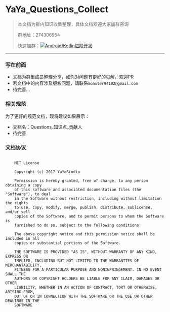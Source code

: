 # YaYa_Questions_Collect

> 本文档为群内知识收集整理，具体文档欢迎大家加群咨询
>
> 群地址：274306954
>
> 快速加群：<a target="_blank" href="//shang.qq.com/wpa/qunwpa?idkey=59be79fb028133b945574f691b6cd349e8273ec94d7e4adde2f99baa3e976433"><img border="0" src="//pub.idqqimg.com/wpa/images/group.png" alt="Android/Kotlin进阶开发" title="Android/Kotlin进阶开发"></a>

---

### 写在前面

- 文档为群里成员整理分享，如你对问题有更好的见解，欢迎PR
- 若文档中的内容涉及版权问题，请联系`monster94102@gmail.com`
- 待完善...

### 相关规范

为了更好的规范文档，现将建议如果展示：
- 文档名：Questions_知识点_贡献人
- 待完善

### 文档协议

```

    MIT License

    Copyright (c) 2017 YaYaStudio

    Permission is hereby granted, free of charge, to any person obtaining a copy
    of this software and associated documentation files (the "Software"), to deal
    in the Software without restriction, including without limitation the rights
    to use, copy, modify, merge, publish, distribute, sublicense, and/or sell
    copies of the Software, and to permit persons to whom the Software is
    furnished to do so, subject to the following conditions:

    The above copyright notice and this permission notice shall be included in all
    copies or substantial portions of the Software.

    THE SOFTWARE IS PROVIDED "AS IS", WITHOUT WARRANTY OF ANY KIND, EXPRESS OR
    IMPLIED, INCLUDING BUT NOT LIMITED TO THE WARRANTIES OF MERCHANTABILITY,
    FITNESS FOR A PARTICULAR PURPOSE AND NONINFRINGEMENT. IN NO EVENT SHALL THE
    AUTHORS OR COPYRIGHT HOLDERS BE LIABLE FOR ANY CLAIM, DAMAGES OR OTHER
    LIABILITY, WHETHER IN AN ACTION OF CONTRACT, TORT OR OTHERWISE, ARISING FROM,
    OUT OF OR IN CONNECTION WITH THE SOFTWARE OR THE USE OR OTHER DEALINGS IN THE
    SOFTWARE

```


